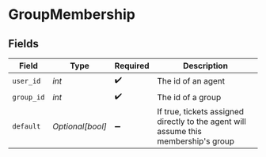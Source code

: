 # GroupMembership


## Fields

| Field                                                                               | Type                                                                                | Required                                                                            | Description                                                                         |
| ----------------------------------------------------------------------------------- | ----------------------------------------------------------------------------------- | ----------------------------------------------------------------------------------- | ----------------------------------------------------------------------------------- |
| `user_id`                                                                           | *int*                                                                               | :heavy_check_mark:                                                                  | The id of an agent                                                                  |
| `group_id`                                                                          | *int*                                                                               | :heavy_check_mark:                                                                  | The id of a group                                                                   |
| `default`                                                                           | *Optional[bool]*                                                                    | :heavy_minus_sign:                                                                  | If true, tickets assigned directly to the agent will assume this membership's group |